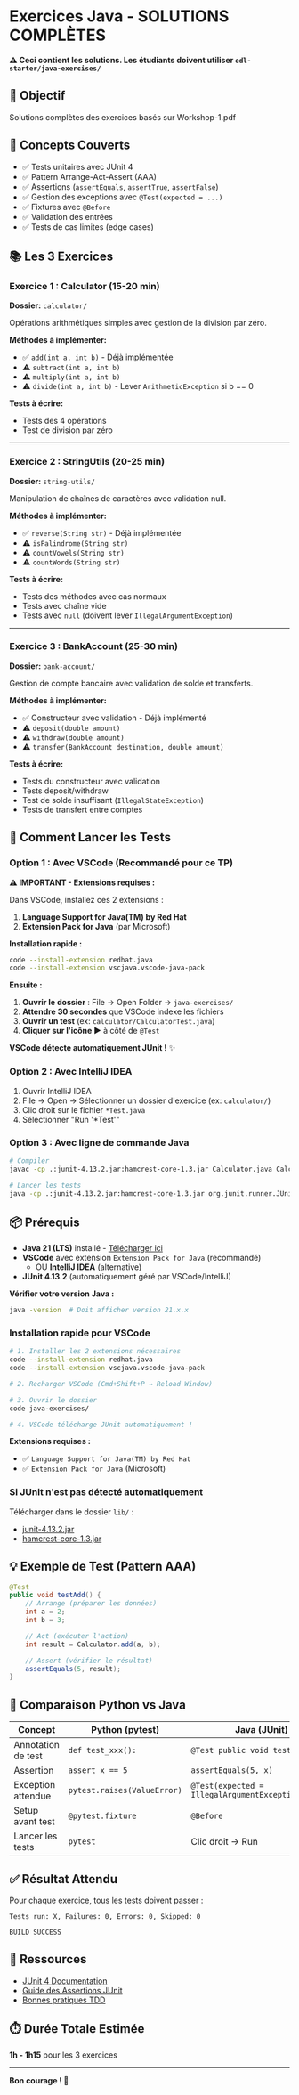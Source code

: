 # Exercices Java - SOLUTIONS COMPLÈTES

**⚠️ Ceci contient les solutions. Les étudiants doivent utiliser `edl-starter/java-exercises/`**

## 📝 Objectif

Solutions complètes des exercices basés sur Workshop-1.pdf

## 🎯 Concepts Couverts

- ✅ Tests unitaires avec JUnit 4
- ✅ Pattern Arrange-Act-Assert (AAA)
- ✅ Assertions (`assertEquals`, `assertTrue`, `assertFalse`)
- ✅ Gestion des exceptions avec `@Test(expected = ...)`
- ✅ Fixtures avec `@Before`
- ✅ Validation des entrées
- ✅ Tests de cas limites (edge cases)

## 📚 Les 3 Exercices

### Exercice 1 : Calculator (15-20 min)
**Dossier:** `calculator/`

Opérations arithmétiques simples avec gestion de la division par zéro.

**Méthodes à implémenter:**
- ✅ `add(int a, int b)` - Déjà implémentée
- ⚠️ `subtract(int a, int b)`
- ⚠️ `multiply(int a, int b)`
- ⚠️ `divide(int a, int b)` - Lever `ArithmeticException` si b == 0

**Tests à écrire:**
- Tests des 4 opérations
- Test de division par zéro

---

### Exercice 2 : StringUtils (20-25 min)
**Dossier:** `string-utils/`

Manipulation de chaînes de caractères avec validation null.

**Méthodes à implémenter:**
- ✅ `reverse(String str)` - Déjà implémentée
- ⚠️ `isPalindrome(String str)`
- ⚠️ `countVowels(String str)`
- ⚠️ `countWords(String str)`

**Tests à écrire:**
- Tests des méthodes avec cas normaux
- Tests avec chaîne vide
- Tests avec `null` (doivent lever `IllegalArgumentException`)

---

### Exercice 3 : BankAccount (25-30 min)
**Dossier:** `bank-account/`

Gestion de compte bancaire avec validation de solde et transferts.

**Méthodes à implémenter:**
- ✅ Constructeur avec validation - Déjà implémenté
- ⚠️ `deposit(double amount)`
- ⚠️ `withdraw(double amount)`
- ⚠️ `transfer(BankAccount destination, double amount)`

**Tests à écrire:**
- Tests du constructeur avec validation
- Tests deposit/withdraw
- Test de solde insuffisant (`IllegalStateException`)
- Tests de transfert entre comptes

## 🚀 Comment Lancer les Tests

### Option 1 : Avec VSCode (Recommandé pour ce TP)

**⚠️ IMPORTANT - Extensions requises :**

Dans VSCode, installez ces 2 extensions :
1. **Language Support for Java(TM) by Red Hat**
2. **Extension Pack for Java** (par Microsoft)

**Installation rapide :**
```bash
code --install-extension redhat.java
code --install-extension vscjava.vscode-java-pack
```

**Ensuite :**
1. **Ouvrir le dossier** : File → Open Folder → `java-exercises/`
2. **Attendre 30 secondes** que VSCode indexe les fichiers
3. **Ouvrir un test** (ex: `calculator/CalculatorTest.java`)
4. **Cliquer sur l'icône ▶️** à côté de `@Test`

**VSCode détecte automatiquement JUnit !** ✨

### Option 2 : Avec IntelliJ IDEA

1. Ouvrir IntelliJ IDEA
2. File → Open → Sélectionner un dossier d'exercice (ex: `calculator/`)
3. Clic droit sur le fichier `*Test.java`
4. Sélectionner "Run '*Test'"

### Option 3 : Avec ligne de commande Java

```bash
# Compiler
javac -cp .:junit-4.13.2.jar:hamcrest-core-1.3.jar Calculator.java CalculatorTest.java

# Lancer les tests
java -cp .:junit-4.13.2.jar:hamcrest-core-1.3.jar org.junit.runner.JUnitCore CalculatorTest
```

## 📦 Prérequis

- **Java 21 (LTS)** installé - [Télécharger ici](https://adoptium.net/)
- **VSCode** avec extension `Extension Pack for Java` (recommandé)
  - OU **IntelliJ IDEA** (alternative)
- **JUnit 4.13.2** (automatiquement géré par VSCode/IntelliJ)

**Vérifier votre version Java :**
```bash
java -version  # Doit afficher version 21.x.x
```

### Installation rapide pour VSCode

```bash
# 1. Installer les 2 extensions nécessaires
code --install-extension redhat.java
code --install-extension vscjava.vscode-java-pack

# 2. Recharger VSCode (Cmd+Shift+P → Reload Window)

# 3. Ouvrir le dossier
code java-exercises/

# 4. VSCode télécharge JUnit automatiquement !
```

**Extensions requises :**
- ✅ `Language Support for Java(TM) by Red Hat`
- ✅ `Extension Pack for Java` (Microsoft)

### Si JUnit n'est pas détecté automatiquement

Télécharger dans le dossier `lib/` :
- [junit-4.13.2.jar](https://search.maven.org/artifact/junit/junit/4.13.2/jar)
- [hamcrest-core-1.3.jar](https://search.maven.org/artifact/org.hamcrest/hamcrest-core/1.3/jar)

## 💡 Exemple de Test (Pattern AAA)

```java
@Test
public void testAdd() {
    // Arrange (préparer les données)
    int a = 2;
    int b = 3;

    // Act (exécuter l'action)
    int result = Calculator.add(a, b);

    // Assert (vérifier le résultat)
    assertEquals(5, result);
}
```

## 🔄 Comparaison Python vs Java

| Concept | Python (pytest) | Java (JUnit) |
|---------|----------------|--------------|
| Annotation de test | `def test_xxx():` | `@Test public void testXxx()` |
| Assertion | `assert x == 5` | `assertEquals(5, x)` |
| Exception attendue | `pytest.raises(ValueError)` | `@Test(expected = IllegalArgumentException.class)` |
| Setup avant test | `@pytest.fixture` | `@Before` |
| Lancer les tests | `pytest` | Clic droit → Run |

## ✅ Résultat Attendu

Pour chaque exercice, tous les tests doivent passer :

```
Tests run: X, Failures: 0, Errors: 0, Skipped: 0

BUILD SUCCESS
```

## 📖 Ressources

- [JUnit 4 Documentation](https://junit.org/junit4/)
- [Guide des Assertions JUnit](https://junit.org/junit4/javadoc/latest/org/junit/Assert.html)
- [Bonnes pratiques TDD](https://martinfowler.com/bliki/TestDrivenDevelopment.html)

## ⏱️ Durée Totale Estimée

**1h - 1h15** pour les 3 exercices

---

**Bon courage ! 🚀**
